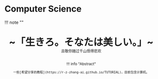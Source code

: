 # Computer Science

!!! note "" 
    <br><br>
    <div align="center" style="font-size:32px;font-weight:bold">
        ~「生きろ。そなたは美しい。」~
    </div>
    <div align="center" style="font-size:12px">
        且敬你踏过千山悟得悲欢
    <br><br>

!!! info "Abstract"

    一些[希望分享的教程](https://r-z-zhang-ai.github.io/TUTORIAL)，目前包含计算机。

<script src="https://giscus.app/client.js"
        data-repo="r-z-zhang-AI/r-z-zhang-AI.github.io"
        data-repo-id="R_kgDONN6JTg"
        data-category="General"
        data-category-id="DIC_kwDONN6JTs4CkfL9"
        data-mapping="pathname"
        data-strict="0"
        data-reactions-enabled="1"
        data-emit-metadata="1"
        data-input-position="bottom"
        data-theme="preferred_color_scheme"
        data-lang="zh-CN"
        crossorigin="anonymous"
        async>
</script>
